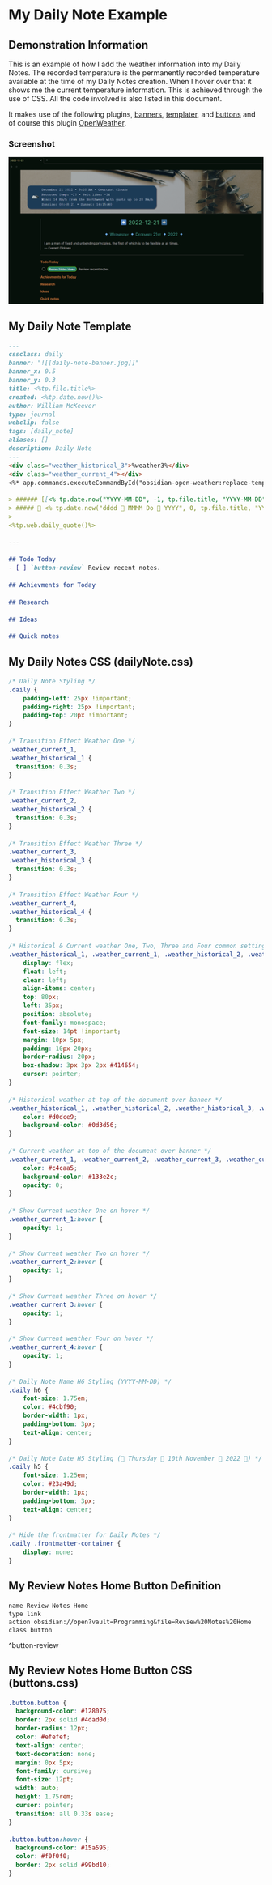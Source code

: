 # My Daily Note Example

## Demonstration Information

This is an example of how I add the weather information into my Daily Notes. The recorded temperature is the permanently recorded temperature available at the time of my Daily Notes creation. When I hover over that it shows me the current temperature information. This is achieved through the use of CSS. All the code involved is also listed in this document.

It makes use of the following plugins, [banners](https://github.com/noatpad/obsidian-banners), [templater](https://github.com/SilentVoid13/Templater), and [buttons](https://github.com/shabegom/buttons) and of course this plugin [OpenWeather](https://github.com/willasm/obsidian-open-weather).

### Screenshot

![Demonstration](images/Demo.gif)

## My Daily Note Template

```markdown
---
cssclass: daily
banner: "![[daily-note-banner.jpg]]"
banner_x: 0.5
banner_y: 0.3
title: <%tp.file.title%>
created: <%tp.date.now()%>
author: William McKeever
type: journal
webclip: false
tags: [daily_note]
aliases: []
description: Daily Note
---
<div class="weather_historical_3">%weather3%</div>
<div class="weather_current_4"></div>
<%* app.commands.executeCommandById("obsidian-open-weather:replace-template-string")%>

> ###### [[<% tp.date.now("YYYY-MM-DD", -1, tp.file.title, "YYYY-MM-DD") %>|⬅]] <% tp.file.title %> [[<% tp.date.now("YYYY-MM-DD", 1, tp.file.title, "YYYY-MM-DD") %>|➡]]
> ##### 🔹 <% tp.date.now("dddd 🔹 MMMM Do 🔹 YYYY", 0, tp.file.title, "YYYY-MM-DD") %> 🔹
>
<%tp.web.daily_quote()%>

---

## Todo Today
- [ ] `button-review` Review recent notes.

## Achievments for Today

## Research

## Ideas

## Quick notes

```

## My Daily Notes CSS (dailyNote.css)

```css
/* Daily Note Styling */
.daily {
    padding-left: 25px !important;
    padding-right: 25px !important;
    padding-top: 20px !important;
}

/* Transition Effect Weather One */
.weather_current_1,
.weather_historical_1 {
  transition: 0.3s;
}

/* Transition Effect Weather Two */
.weather_current_2,
.weather_historical_2 {
  transition: 0.3s;
}

/* Transition Effect Weather Three */
.weather_current_3,
.weather_historical_3 {
  transition: 0.3s;
}

/* Transition Effect Weather Four */
.weather_current_4,
.weather_historical_4 {
  transition: 0.3s;
}

/* Historical & Current weather One, Two, Three and Four common settings */
.weather_historical_1, .weather_current_1, .weather_historical_2, .weather_current_2, .weather_historical_3, .weather_current_3, .weather_historical_4, .weather_current_4 {
    display: flex;
    float: left;
    clear: left;
    align-items: center;
    top: 80px;
    left: 35px;
    position: absolute;
    font-family: monospace;
    font-size: 14pt !important;
    margin: 10px 5px;
    padding: 10px 20px;
    border-radius: 20px;
    box-shadow: 3px 3px 2px #414654;
    cursor: pointer;
}

/* Historical weather at top of the document over banner */
.weather_historical_1, .weather_historical_2, .weather_historical_3, .weather_historical_4 {
    color: #d0dce9;
    background-color: #0d3d56;
}

/* Current weather at top of the document over banner */
.weather_current_1, .weather_current_2, .weather_current_3, .weather_current_4 {
    color: #c4caa5;
    background-color: #133e2c;
    opacity: 0;
}

/* Show Current weather One on hover */
.weather_current_1:hover {
    opacity: 1;
}

/* Show Current weather Two on hover */
.weather_current_2:hover {
    opacity: 1;
}

/* Show Current weather Three on hover */
.weather_current_3:hover {
    opacity: 1;
}

/* Show Current weather Four on hover */
.weather_current_4:hover {
    opacity: 1;
}

/* Daily Note Name H6 Styling (YYYY-MM-DD) */
.daily h6 {
    font-size: 1.75em;
    color: #4cbf90;
    border-width: 1px;
    padding-bottom: 3px;
    text-align: center;
}

/* Daily Note Date H5 Styling (🔹 Thursday 🔹 10th November 🔹 2022 🔹) */
.daily h5 {
    font-size: 1.25em;
    color: #23a49d;
    border-width: 1px;
    padding-bottom: 3px;
    text-align: center;
}

/* Hide the frontmatter for Daily Notes */
.daily .frontmatter-container {
    display: none;
}

```

## My Review Notes Home Button Definition

```button
name Review Notes Home
type link
action obsidian://open?vault=Programming&file=Review%20Notes%20Home
class button
```
^button-review

## My Review Notes Home Button CSS (buttons.css)

```css
.button.button {
  background-color: #128075;
  border: 2px solid #4dad0d;
  border-radius: 12px;
  color: #efefef;
  text-align: center;
  text-decoration: none;
  margin: 0px 5px;
  font-family: cursive;
  font-size: 12pt;
  width: auto;
  height: 1.75rem;
  cursor: pointer;
  transition: all 0.33s ease;
}

.button.button:hover {
  background-color: #15a595;
  color: #f0f0f0;
  border: 2px solid #99bd10;
}
```
